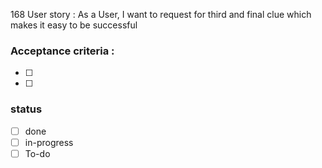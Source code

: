 168 User story : As a User, I want to request for third and final clue which makes it easy to be successful
### Acceptance criteria : <br>
- [ ]
- [ ] 
### status 
- [ ] done
- [ ] in-progress
- [ ] To-do
